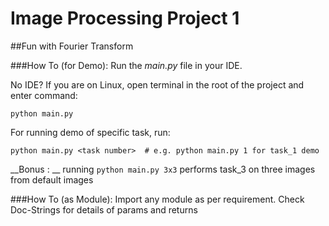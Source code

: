 Image Processing Project 1
===========================
##Fun with Fourier Transform

###How To (for Demo):
Run the _main.py_ file in your IDE.

No IDE? If you are on Linux, open terminal in the root of the project and enter command:

`python main.py`

For running demo of specific task, run:

`python main.py <task number>  # e.g. python main.py 1 for task_1 demo`

__Bonus : __ running `python main.py 3x3` performs task_3 on three images from default images

###How To (as Module):
Import any module as per requirement. Check Doc-Strings for details of params and returns
